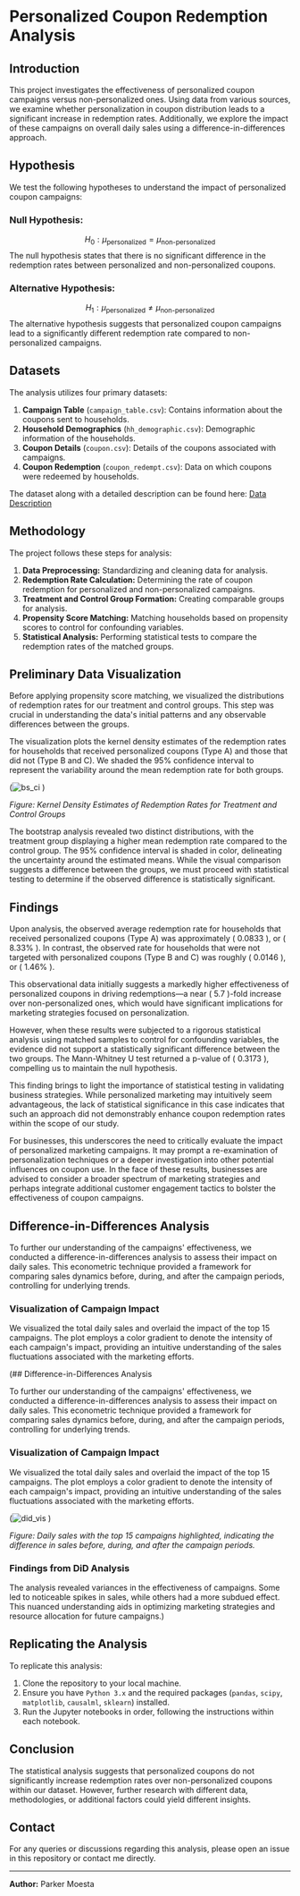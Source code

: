 # Personalized Coupon Redemption Analysis

## Introduction

This project investigates the effectiveness of personalized coupon campaigns versus non-personalized ones. Using data from various sources, we examine whether personalization in coupon distribution leads to a significant increase in redemption rates. Additionally, we explore the impact of these campaigns on overall daily sales using a difference-in-differences approach.

## Hypothesis

We test the following hypotheses to understand the impact of personalized coupon campaigns:

### Null Hypothesis: 

$$H_0: \mu_{\text{personalized}} = \mu_{\text{non-personalized}}$$
The null hypothesis states that there is no significant difference in the redemption rates between personalized and non-personalized coupons.

### Alternative Hypothesis:
$$H_1: \mu_{\text{personalized}} \neq \mu_{\text{non-personalized}}$$
The alternative hypothesis suggests that personalized coupon campaigns lead to a significantly different redemption rate compared to non-personalized campaigns.

## Datasets

The analysis utilizes four primary datasets:

1. **Campaign Table** (`campaign_table.csv`): Contains information about the coupons sent to households.
2. **Household Demographics** (`hh_demographic.csv`): Demographic information of the households.
3. **Coupon Details** (`coupon.csv`): Details of the coupons associated with campaigns.
4. **Coupon Redemption** (`coupon_redempt.csv`): Data on which coupons were redeemed by households.

The dataset along with a detailed description can be found here: [Data Description](https://github.com/Lanbig/CSC465-visualization-project/blob/master/Dataset/dunnhumby%20-%20The%20Complete%20Journey%20User%20Guide.pdf)

## Methodology

The project follows these steps for analysis:

1. **Data Preprocessing:** Standardizing and cleaning data for analysis.
2. **Redemption Rate Calculation:** Determining the rate of coupon redemption for personalized and non-personalized campaigns.
3. **Treatment and Control Group Formation:** Creating comparable groups for analysis.
4. **Propensity Score Matching:** Matching households based on propensity scores to control for confounding variables.
5. **Statistical Analysis:** Performing statistical tests to compare the redemption rates of the matched groups.

## Preliminary Data Visualization

Before applying propensity score matching, we visualized the distributions of redemption rates for our treatment and control groups. This step was crucial in understanding the data's initial patterns and any observable differences between the groups.

The visualization plots the kernel density estimates of the redemption rates for households that received personalized coupons (Type A) and those that did not (Type B and C). We shaded the 95% confidence interval to represent the variability around the mean redemption rate for both groups.

(![bs_ci](https://github.com/parkermoe/casual_inference_coupon_redemption/assets/75709283/f7404643-4fe1-4f5d-953e-2f187c432fa4)
)

*Figure: Kernel Density Estimates of Redemption Rates for Treatment and Control Groups*

The bootstrap analysis revealed two distinct distributions, with the treatment group displaying a higher mean redemption rate compared to the control group. The 95% confidence interval is shaded in color, delineating the uncertainty around the estimated means. While the visual comparison suggests a difference between the groups, we must proceed with statistical testing to determine if the observed difference is statistically significant.

## Findings

Upon analysis, the observed average redemption rate for households that received personalized coupons (Type A) was approximately \( 0.0833 \), or \( 8.33\% \). In contrast, the observed rate for households that were not targeted with personalized coupons (Type B and C) was roughly \( 0.0146 \), or \( 1.46\% \).

This observational data initially suggests a markedly higher effectiveness of personalized coupons in driving redemptions—a near \( 5.7 \)-fold increase over non-personalized ones, which would have significant implications for marketing strategies focused on personalization.

However, when these results were subjected to a rigorous statistical analysis using matched samples to control for confounding variables, the evidence did not support a statistically significant difference between the two groups. The Mann-Whitney U test returned a p-value of \( 0.3173 \), compelling us to maintain the null hypothesis.

This finding brings to light the importance of statistical testing in validating business strategies. While personalized marketing may intuitively seem advantageous, the lack of statistical significance in this case indicates that such an approach did not demonstrably enhance coupon redemption rates within the scope of our study.

For businesses, this underscores the need to critically evaluate the impact of personalized marketing campaigns. It may prompt a re-examination of personalization techniques or a deeper investigation into other potential influences on coupon use. In the face of these results, businesses are advised to consider a broader spectrum of marketing strategies and perhaps integrate additional customer engagement tactics to bolster the effectiveness of coupon campaigns.

## Difference-in-Differences Analysis

To further our understanding of the campaigns' effectiveness, we conducted a difference-in-differences analysis to assess their impact on daily sales. This econometric technique provided a framework for comparing sales dynamics before, during, and after the campaign periods, controlling for underlying trends.

### Visualization of Campaign Impact

We visualized the total daily sales and overlaid the impact of the top 15 campaigns. The plot employs a color gradient to denote the intensity of each campaign's impact, providing an intuitive understanding of the sales fluctuations associated with the marketing efforts.

(## Difference-in-Differences Analysis

To further our understanding of the campaigns' effectiveness, we conducted a difference-in-differences analysis to assess their impact on daily sales. This econometric technique provided a framework for comparing sales dynamics before, during, and after the campaign periods, controlling for underlying trends.

### Visualization of Campaign Impact

We visualized the total daily sales and overlaid the impact of the top 15 campaigns. The plot employs a color gradient to denote the intensity of each campaign's impact, providing an intuitive understanding of the sales fluctuations associated with the marketing efforts.

(![did_vis](https://github.com/parkermoe/casual_inference_coupon_redemption/assets/75709283/f8f289bc-0f81-4d55-bf8d-90eb0b8a4cae)
)

*Figure: Daily sales with the top 15 campaigns highlighted, indicating the difference in sales before, during, and after the campaign periods.*

### Findings from DiD Analysis

The analysis revealed variances in the effectiveness of campaigns. Some led to noticeable spikes in sales, while others had a more subdued effect. This nuanced understanding aids in optimizing marketing strategies and resource allocation for future campaigns.)


## Replicating the Analysis

To replicate this analysis:

1. Clone the repository to your local machine.
2. Ensure you have `Python 3.x` and the required packages (`pandas`, `scipy`, `matplotlib`, `causalml`, `sklearn`) installed.
3. Run the Jupyter notebooks in order, following the instructions within each notebook.

## Conclusion

The statistical analysis suggests that personalized coupons do not significantly increase redemption rates over non-personalized coupons within our dataset. However, further research with different data, methodologies, or additional factors could yield different insights.

## Contact

For any queries or discussions regarding this analysis, please open an issue in this repository or contact me directly.

---

**Author:** Parker Moesta

